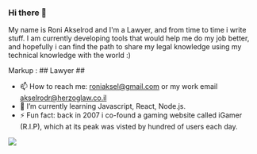### Hi there 👋
My name is Roni Akselrod and I'm a Lawyer, and from time to time i write stuff.
I am currently developing tools that would help me do my job better, and hopefully i can find the path to share my legal knowledge using my technical knowledge with the world :)

Markup :  ## Lawyer ##


- 📫 How to reach me: roniaksel@gmail.com or my work email akselrodr@herzoglaw.co.il
- 🌱 I’m currently learning Javascript, React, Node.js.
- ⚡ Fun fact: back in 2007 i co-found a gaming website called iGamer (R.I.P), which at its peak was visted by hundred of users each day.

 ![](https://media.giphy.com/media/l3USXnPh1Utg3gd9mU/giphy.gif)

<!--
**RoniAksel/RoniAksel** is a ✨ _special_ ✨ repository because its `README.md` (this file) appears on your GitHub profile.

Here are some ideas to get you started:

- 🔭 I’m currently working on ...
- 🌱 I’m currently learning ...
- 👯 I’m looking to collaborate on ...
- 🤔 I’m looking for help with ...
- 💬 Ask me about ...
- 📫 How to reach me: ...
- 😄 Pronouns: ...
- ⚡ Fun fact: ...
-->
